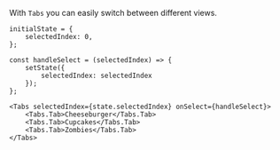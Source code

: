 With `Tabs` you can easily switch between different views.

```
initialState = {
    selectedIndex: 0,
};

const handleSelect = (selectedIndex) => {
    setState({
        selectedIndex: selectedIndex
    });
};

<Tabs selectedIndex={state.selectedIndex} onSelect={handleSelect}>
    <Tabs.Tab>Cheeseburger</Tabs.Tab>
    <Tabs.Tab>Cupcakes</Tabs.Tab>
    <Tabs.Tab>Zombies</Tabs.Tab>
</Tabs>
```
